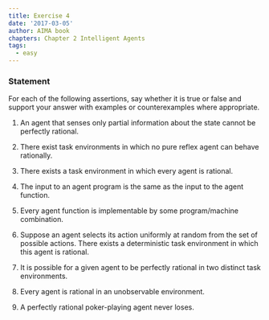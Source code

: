 ```yaml
---
title: Exercise 4
date: '2017-03-05'
author: AIMA book
chapters: Chapter 2 Intelligent Agents
tags:
  - easy
---
```


### Statement

For each of the following assertions, say whether it is true or false
and support your answer with examples or counterexamples where
appropriate.

1.  An agent that senses only partial information about the state cannot
    be perfectly rational.

2.  There exist task environments in which no pure reflex agent can
    behave rationally.

3.  There exists a task environment in which every agent is rational.

4.  The input to an agent program is the same as the input to the
    agent function.

5.  Every agent function is implementable by some
    program/machine combination.

6.  Suppose an agent selects its action uniformly at random from the set
    of possible actions. There exists a deterministic task environment
    in which this agent is rational.

7.  It is possible for a given agent to be perfectly rational in two
    distinct task environments.

8.  Every agent is rational in an unobservable environment.

9.  A perfectly rational poker-playing agent never loses.
